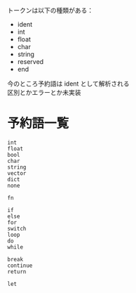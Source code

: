 トークンは以下の種類がある：
- ident
- int
- float
- char
- string
- reserved
- end

今のところ予約語は ident として解析される <br>
区別とかエラーとか未実装

# 予約語一覧
```
int
float
bool
char
string
vector
dict
none

fn

if
else
for
switch
loop
do
while

break
continue
return

let
```
